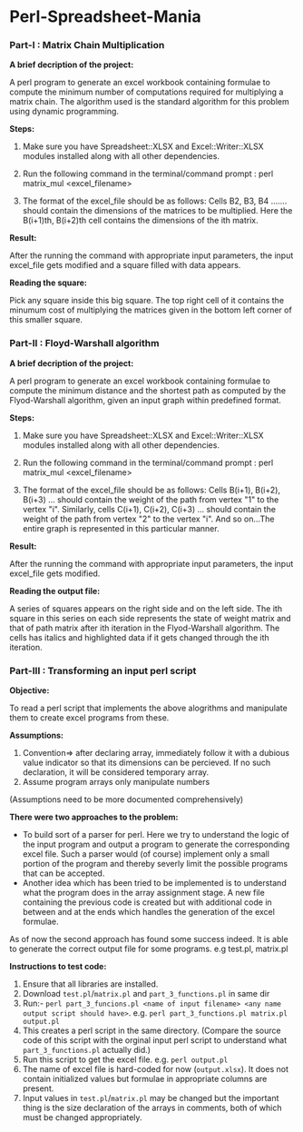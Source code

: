 # Perl-Spreadsheet-Mania

### Part-I : Matrix Chain Multiplication

**A brief decription of the project:**

A perl program to generate an excel workbook containing formulae to compute the minimum number of computations required for multiplying a matrix chain. The algorithm used is the standard algorithm for this problem using dynamic programming. 

**Steps:**

1. Make sure you have Spreadsheet::XLSX and Excel::Writer::XLSX modules installed along with all other dependencies.

2. Run the following command in the terminal/command prompt :
		perl matrix_mul <excel_filename> <number of matrices to be multiplied>
		
3. The format of the excel_file should be as follows:
		Cells B2, B3, B4 ....... should contain the dimensions of the matrices to be multiplied. Here the B(i+1)th, B(i+2)th cell contains the dimensions of the ith matrix.

**Result:**

After the running the command with appropriate input parameters, the input excel_file gets modified and a square filled with data appears.

**Reading the square:**

Pick any square inside this big square. The top right cell of it contains the minumum cost of multiplying the matrices given in the bottom left corner of this smaller square.
		
### Part-II : Floyd-Warshall algorithm

**A brief decription of the project:**

A perl program to generate an excel workbook containing formulae to compute the minimum distance and the shortest path as computed by the Flyod-Warshall algorithm, given an input graph within predefined format.

**Steps:**

1. Make sure you have Spreadsheet::XLSX and Excel::Writer::XLSX modules installed along with all other dependencies.

2. Run the following command in the terminal/command prompt :
		perl matrix_mul <excel_filename> <number of vertices in the graph>
		
3. The format of the excel_file should be as follows:
		Cells B(i+1), B(i+2), B(i+3) ... should contain the weight of the path from vertex "1" to the vertex "i".
		Similarly, cells C(i+1), C(i+2), C(i+3) ... should contain the weight of the path from vertex "2" to the vertex "i". And so on...The entire graph is represented in this particular manner.

**Result:**

After the running the command with appropriate input parameters, the input excel_file gets modified.

**Reading the output file:**

A series of squares appears on the right side and on the left side. The ith square in this series on each side represents the state of weight matrix and that of path matrix after ith iteration in the Flyod-Warshall algorithm. The cells has italics and highlighted data if it gets changed through the ith iteration. 

### Part-III : Transforming an input perl script

**Objective:**

To read a perl script that implements the above alogrithms and manipulate them to create excel programs from these.

**Assumptions:**

1. Convention=> after declaring array, immediately follow it with a dubious value indicator so that its dimensions can be percieved. If no such declaration, it will be considered temporary array.
2. Assume program arrays only manipulate numbers

(Assumptions need to be more documented comprehensively)

**There were two approaches to the problem:**

* To build sort of a parser for perl. Here we try to understand the logic of the input program and output a program to generate the corresponding excel file. Such a parser would (of course) implement only a small portion of the program and thereby severly limit the possible programs that can be accepted.
* Another idea which has been tried to be implemented is to understand what the program does in the array assignment stage. A new file containing the previous code is created but with additional code in between and at the ends which handles the generation of the excel formulae.


As of now the second approach has found some success indeed.
It is able to generate the correct output file for some programs. e.g test.pl, matrix.pl

**Instructions to test code:**

1. Ensure that all libraries are installed.
2. Download `test.pl`/`matrix.pl` and `part_3_functions.pl` in same dir
3. Run:- `perl part_3_funcions.pl <name of input filename> <any name output script should have>`.
e.g. `perl part_3_functions.pl matrix.pl output.pl`
4. This creates a perl script in the same directory. (Compare the source code of this script with the orginal input perl script to understand what `part_3_functions.pl` actually did.)
5. Run this script to get the excel file.
e.g. `perl output.pl`
6. The name of excel file is hard-coded for now (`output.xlsx`). It does not contain initialized values but formulae in appropriate columns are present.
7. Input values in `test.pl`/`matrix.pl` may be changed but the important thing is the size declaration of the arrays in comments, both of which must be changed appropriately.




